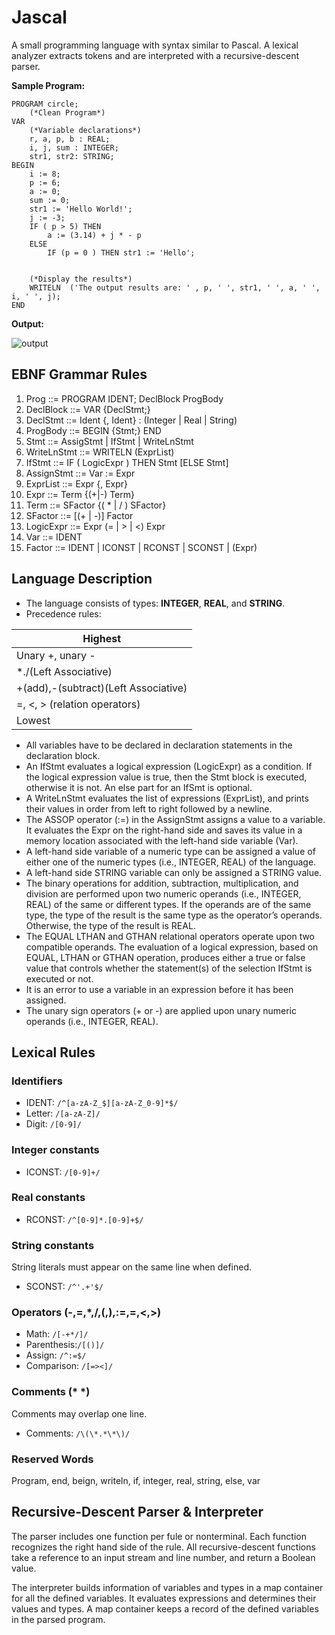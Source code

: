 # Jascal

A small programming language with syntax similar to Pascal. A lexical analyzer extracts tokens and are interpreted with a recursive-descent parser.

**Sample Program:**

```
PROGRAM circle;
	(*Clean Program*)
VAR
	(*Variable declarations*)
	r, a, p, b : REAL; 
	i, j, sum : INTEGER;
	str1, str2: STRING;	
BEGIN
	i := 8;
	p := 6;
	a := 0;
	sum := 0;
	str1 := 'Hello World!';
	j := -3;
	IF ( p > 5) THEN
	  	a := (3.14) + j * - p
	ELSE
		IF (p = 0 ) THEN str1 := 'Hello';
		
	     
	(*Display the results*)
	WRITELN  ('The output results are: ' , p, ' ', str1, ' ', a, ' ', i, ' ', j);
END
```

**Output:**

![output](https://github.com/jjmakely/pa3/blob/master/img/test14output.png)

## EBNF Grammar Rules
1. Prog ::= PROGRAM IDENT; DeclBlock ProgBody
2. DeclBlock ::= VAR {DeclStmt;}
3. DeclStmt ::= Ident {, Ident} : (Integer | Real | String)
4. ProgBody ::= BEGIN {Stmt;} END
5. Stmt ::= AssigStmt | IfStmt | WriteLnStmt
6. WriteLnStmt ::= WRITELN (ExprList)
7. IfStmt ::= IF ( LogicExpr ) THEN Stmt [ELSE Stmt]
8. AssignStmt ::= Var := Expr
9. ExprList ::= Expr {, Expr}
10. Expr ::= Term {(+|-) Term}
11. Term ::= SFactor {( * | / ) SFactor}
12. SFactor ::= [(+ | -)] Factor
13. LogicExpr ::= Expr (= | > | <) Expr
14. Var ::= IDENT
15. Factor ::= IDENT | ICONST | RCONST | SCONST | (Expr)

## Language Description
- The language consists of types: **INTEGER**, **REAL**, and **STRING**.
- Precedence rules:

| Highest |
| ------------- |
| Unary +, unary - |
| *./(Left Associative) |
| +(add),-(subtract)(Left Associative) |
| =, <, > (relation operators) |
| Lowest |

- All variables have to be declared in declaration statements in the declaration block.
- An IfStmt evaluates a logical expression (LogicExpr) as a condition. If the logical expression value is true, then the Stmt block is executed, otherwise it is not. An else part for an IfSmt is optional.
- A WriteLnStmt evaluates the list of expressions (ExprList), and prints their values in order from left to right followed by a newline.
- The ASSOP operator (:=) in the AssignStmt assigns a value to a variable. It evaluates the Expr on the right-hand side and saves its value in a memory location associated with the left-hand side variable (Var). 
- A left-hand side variable of a numeric type can be assigned a value of either one of the numeric types (i.e., INTEGER, REAL) of the language. 
- A left-hand side STRING
variable can only be assigned a STRING value.
- The binary operations for addition, subtraction, multiplication, and division are performed upon two numeric operands (i.e., INTEGER, REAL) of the same or different types. If the operands are of the same type, the type of the result is the same type as the operator’s operands. Otherwise, the type of the result is REAL.
- The EQUAL LTHAN and GTHAN relational operators operate upon two compatible operands. The evaluation of a logical expression, based on EQUAL, LTHAN or GTHAN operation, produces either a true or false value that controls whether the statement(s) of the selection IfStmt is executed or not.
- It is an error to use a variable in an expression before it has been assigned.
- The unary sign operators (+ or -) are applied upon unary numeric operands (i.e., INTEGER, REAL).

## Lexical Rules
### Identifiers
- IDENT: `/^[a-zA-Z_$][a-zA-Z_0-9]*$/`
- Letter: `/[a-zA-Z]/`
- Digit: `/[0-9]/`
###  Integer constants
- ICONST: `/[0-9]+/`
### Real constants
- RCONST: `/^[0-9]*.[0-9]+$/`
### String constants
String literals must appear on the same line when defined.
- SCONST: `/^'.+'$/`
### Operators (-,=,\*,/,(,),:=,=,<,>)
- Math: `/[-+*/]/`
- Parenthesis:`/[()]/`
- Assign: `/^:=$/`
- Comparison: `/[=><]/`
### Comments (* \*)
Comments may overlap one line.
- Comments: `/\(\*.*\*\)/`
### Reserved Words
Program, end, beign, writeln, if, integer, real, string, else, var

## Recursive-Descent Parser & Interpreter
The parser includes one function per fule or nonterminal. Each function recognizes the right hand side of the rule. All recursive-descent functions take a reference to an input stream and line number, and return a Boolean value.

The interpreter builds information of variables and types in a map container for all the defined variables. It evaluates expressions and determines their values and types. A map container keeps a record of the defined variables in the parsed program.
